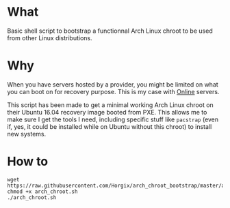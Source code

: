 # What

Basic shell script to bootstrap a functionnal Arch Linux chroot to be used from
other Linux distributions.

# Why

When you have servers hosted by a provider, you might be limited on what you
can boot on for recovery purpose. This is my case with
[Online](https://www.online.net/en) servers.

This script has been made to get a minimal working Arch Linux chroot on their
Ubuntu 16.04 recovery image booted from PXE. This allows me to make sure I get
the tools I need, including specific stuff like `pacstrap` (even if, yes, it
could be installed while on Ubuntu without this chroot) to install new systems.

# How to

```
wget https://raw.githubusercontent.com/Horgix/arch_chroot_bootstrap/master/arch_chroot.sh
chmod +x arch_chroot.sh
./arch_chroot.sh
```
